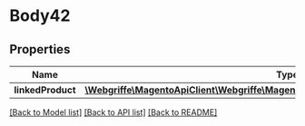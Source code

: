 # Body42

## Properties
Name | Type | Description | Notes
------------ | ------------- | ------------- | -------------
**linkedProduct** | [**\Webgriffe\MagentoApiClient\Webgriffe\MagentoApiClient\Model\BundleDataLinkInterface**](BundleDataLinkInterface.md) |  | 

[[Back to Model list]](../README.md#documentation-for-models) [[Back to API list]](../README.md#documentation-for-api-endpoints) [[Back to README]](../README.md)


